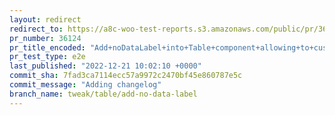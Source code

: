 ```yaml
---
layout: redirect
redirect_to: https://a8c-woo-test-reports.s3.amazonaws.com/public/pr/36124/e2e/index.html
pr_number: 36124
pr_title_encoded: "Add+noDataLabel+into+Table+component+allowing+to+customise+No+Data+Label+message.++"
pr_test_type: e2e
last_published: "2022-12-21 10:02:10 +0000"
commit_sha: 7fad3ca7114ecc57a9972c2470bf45e860787e5c
commit_message: "Adding changelog"
branch_name: tweak/table/add-no-data-label
---
```

